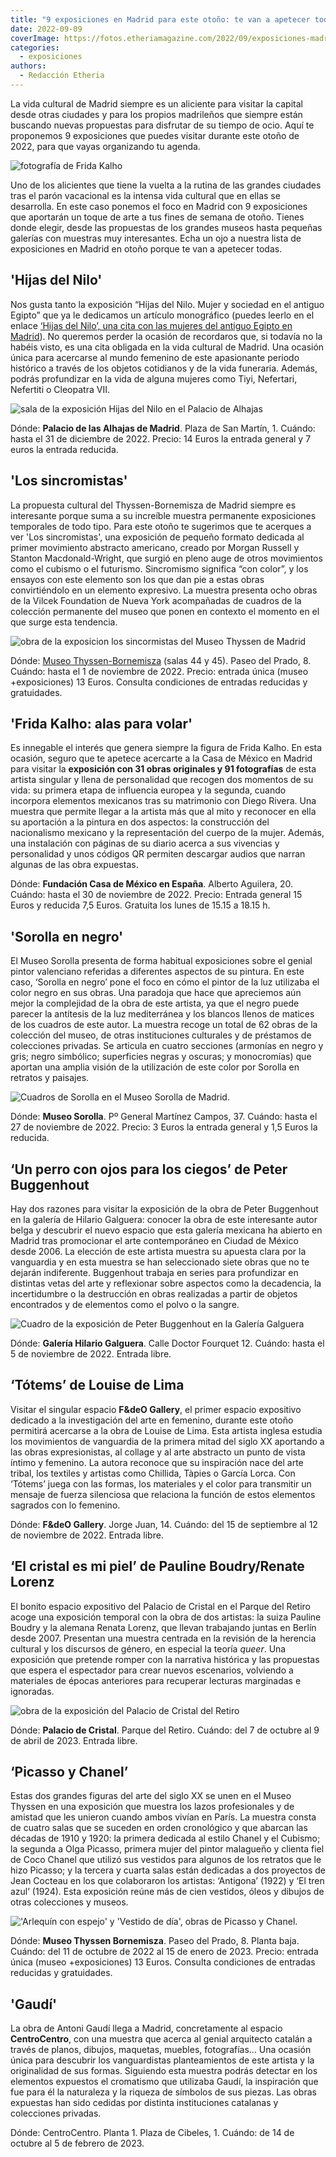 ```yaml
---
title: "9 exposiciones en Madrid para este otoño: te van a apetecer todas"
date: 2022-09-09
coverImage: https://fotos.etheriamagazine.com/2022/09/exposiciones-madrid-frida-kalho-entrada.jpg
categories: 
  - exposiciones
authors: 
  - Redacción Etheria
---
```


La vida cultural de Madrid siempre es un aliciente para visitar la capital desde otras 
ciudades y para los propios madrileños que siempre están buscando nuevas propuestas para 
disfrutar de su tiempo de ocio. Aquí te proponemos 9 exposiciones que puedes visitar 
durante este otoño de 2022, para que vayas organizando tu agenda. 

![fotografía de Frida Kalho](https://fotos.etheriamagazine.com/2022/09/exposiciones-madrid-frida-kalho-entrada.jpg "Entrada a la exposición sobre Frida Kalho en © Casa de México.")

Uno de los alicientes que tiene la vuelta a la rutina de las grandes ciudades tras el 
parón vacacional es la intensa vida cultural que en ellas se desarrolla. En este caso 
ponemos el foco en Madrid con 9 exposiciones que aportarán un toque de arte a tus fines 
de semana de otoño. Tienes donde elegir, desde las propuestas de los grandes museos 
hasta pequeñas galerías con muestras muy interesantes. Echa un ojo a nuestra lista de 
exposiciones en Madrid en otoño porque te van a apetecer todas. 

## 'Hijas del Nilo'

Nos gusta tanto la exposición “Hijas del Nilo. Mujer y sociedad en el antiguo Egipto” 
que ya le dedicamos un artículo monográfico (puedes leerlo en el enlace [‘Hijas del 
Nilo’, una cita con las mujeres del antiguo Egipto en 
Madrid](https://etheriamagazine.com/2022/07/04/exposicion-hijas-del-nilo-madrid/)). No 
queremos perder la ocasión de recordaros que, si todavía no la habéis visto, es una cita 
obligada en la vida cultural de Madrid. Una ocasión única para acercarse al mundo 
femenino de este apasionante periodo histórico a través de los objetos cotidianos y de 
la vida funeraria. Además, podrás profundizar en la vida de alguna mujeres como Tiyi, 
Nefertari, Nefertiti o Cleopatra VII. 

![sala de la exposición Hijas del Nilo en el Palacio de Alhajas](https://fotos.etheriamagazine.com/2022/09/Hijas_del_Nilo-sarcofago.jpg "Sarcófago en la exposición 'Hijas del Nilo'.")

Dónde: **Palacio de las Alhajas de Madrid**. Plaza de San Martín, 1. Cuándo: hasta el 31 
de diciembre de 2022. Precio: 14 Euros la entrada general y 7 euros la entrada reducida. 

## 'Los sincromistas'

La propuesta cultural del Thyssen-Bornemisza de Madrid siempre es interesante porque 
suma a su increíble muestra permanente exposiciones temporales de todo tipo. Para este 
otoño te sugerimos que te acerques a ver 'Los sincromistas', una exposición de pequeño 
formato dedicada al primer movimiento abstracto americano, creado por Morgan Russell y 
Stanton Macdonald-Wright, que surgió en pleno auge de otros movimientos como el cubismo 
o el futurismo. Sincromismo significa “con color”, y los ensayos con este elemento son 
los que dan pie a estas obras convirtiéndolo en un elemento expresivo. La muestra 
presenta ocho obras de la Vilcek Foundation de Nueva York acompañadas de cuadros de la 
colección permanente del museo que ponen en contexto el momento en el que surge esta 
tendencia. 

![obra de la exposicion los sincormistas del Museo Thyssen de Madrid](https://fotos.etheriamagazine.com/2022/09/exposiciones-madrid-sincromistas.jpg "'Contrastes simultáneos' de Sonia Delaunay, 1913. Museo Nacional Thyssen- Bornemisza, Madrid © Pracusa S.A.")

Dónde: [Museo Thyssen-Bornemisza](https://www.museothyssen.org/) (salas 44 y 45). Paseo 
del Prado, 8. Cuándo: hasta el 1 de noviembre de 2022. Precio: entrada única (museo 
+exposiciones) 13 Euros. Consulta condiciones de entradas reducidas y gratuidades. 

## 'Frida Kalho: alas para volar'

Es innegable el interés que genera siempre la figura de Frida Kalho. En esta ocasión, 
seguro que te apetece acercarte a la Casa de México en Madrid para visitar la 
**exposición con 31 obras originales y 91 fotografías** de esta artista singular y llena 
de personalidad que recogen dos momentos de su vida: su primera etapa de influencia 
europea y la segunda, cuando incorpora elementos mexicanos tras su matrimonio con Diego 
Rivera. Una muestra que permite llegar a la artista más que al mito y reconocer en ella 
su aportación a la pintura en dos aspectos: la construcción del nacionalismo mexicano y 
la representación del cuerpo de la mujer. Además, una instalación con páginas de su 
diario acerca a sus vivencias y personalidad y unos códigos QR permiten descargar audios 
que narran algunas de las obra expuestas. 

Dónde: **Fundación Casa de México en España**. Alberto Aguilera, 20. Cuándo: hasta el 30 
de noviembre de 2022. Precio: Entrada general 15 Euros y reducida 7,5 Euros. Gratuita 
los lunes de 15.15 a 18.15 h. 

## 'Sorolla en negro'

El Museo Sorolla presenta de forma habitual exposiciones sobre el genial pintor 
valenciano referidas a diferentes aspectos de su pintura. En este caso, ‘Sorolla en 
negro’ pone el foco en cómo el pintor de la luz utilizaba el color negro en sus obras. 
Una paradoja que hace que apreciemos aún mejor la complejidad de la obra de este 
artista, ya que el negro puede parecer la antítesis de la luz mediterránea y los blancos 
llenos de matices de los cuadros de este autor. La muestra recoge un total de 62 obras 
de la colección del museo, de otras instituciones culturales y de préstamos de 
colecciones privadas. Se articula en cuatro secciones (armonías en negro y gris; negro 
simbólico; superficies negras y oscuras; y monocromías) que aportan una amplia visión de 
la utilización de este color por Sorolla en retratos y paisajes. 

![Cuadros de Sorolla en el Museo Sorolla de Madrid.](https://fotos.etheriamagazine.com/2022/09/exposiciones-madrid-sorolla-negro.jpg "Sala de la exposición 'Sorolla en negro' del © Museo Sorolla.")

Dónde: **Museo Sorolla**. Pº General Martínez Campos, 37. Cuándo: hasta el 27 de 
noviembre de 2022. Precio: 3 Euros la entrada general y 1,5 Euros la reducida. 

## ‘Un perro con ojos para los ciegos’ de Peter Buggenhout

Hay dos razones para visitar la exposición de la obra de Peter Buggenhout en la galería 
de Hilario Galguera: conocer la obra de este interesante autor belga y descubrir el 
nuevo espacio que esta galería mexicana ha abierto en Madrid tras promocionar el arte 
contemporáneo en Ciudad de México desde 2006. La elección de este artista muestra su 
apuesta clara por la vanguardia y en esta muestra se han seleccionado siete obras que no 
te dejarán indiferente. Buggenhout trabaja en series para profundizar en distintas vetas 
del arte y reflexionar sobre aspectos como la decadencia, la incertidumbre o la 
destrucción en obras realizadas a partir de objetos encontrados y de elementos como el 
polvo o la sangre. 

![Cuadro de la exposición de Peter Buggenhout en la Galería Galguera](https://fotos.etheriamagazine.com/2022/09/exposiciones-madrid-Buggenhout.jpg "I am the Tablet # 6 © Peter Buggenhout. Fotógrafo: Dirk Pauwels Cortesía: Galería Hilario Galguera.")

Dónde: **Galería Hilario Galguera**. Calle Doctor Fourquet 12. Cuándo: hasta el 5 de 
noviembre de 2022. Entrada libre. 

## ‘Tótems’ de Louise de Lima

Visitar el singular espacio **F&deO Gallery**, el primer espacio expositivo dedicado a 
la investigación del arte en femenino, durante este otoño permitirá acercarse a la obra 
de Louise de Lima. Esta artista inglesa estudia los movimientos de vanguardia de la 
primera mitad del siglo XX aportando a las obras expresionistas, al collage y al arte 
abstracto un punto de vista íntimo y femenino. La autora reconoce que su inspiración 
nace del arte tribal, los textiles y artistas como Chillida, Tàpies o García Lorca. Con 
‘Tótems’ juega con las formas, los materiales y el color para transmitir un mensaje de 
fuerza silenciosa que relaciona la función de estos elementos sagrados con lo femenino. 

Dónde: **F&deO Gallery**. Jorge Juan, 14. Cuándo: del 15 de septiembre al 12 de 
noviembre de 2022. Entrada libre. 

## ‘El cristal es mi piel’ de Pauline Boudry/Renate Lorenz

El bonito espacio expositivo del Palacio de Cristal en el Parque del Retiro acoge una 
exposición temporal con la obra de dos artistas: la suiza Pauline Boudry y la alemana 
Renata Lorenz, que llevan trabajando juntas en Berlín desde 2007. Presentan una muestra 
centrada en la revisión de la herencia cultural y los discursos de género, en especial 
la teoría _queer_. Una exposición que pretende romper con la narrativa histórica y las 
propuestas que espera el espectador para crear nuevos escenarios, volviendo a materiales 
de épocas anteriores para recuperar lecturas marginadas e ignoradas. 

![obra de la exposición del Palacio de Cristal del Retiro](https://fotos.etheriamagazine.com/2022/09/exposiciones-madrid-palacio-cristal.jpg "'No time' de Pauline Boudry y Renate Lorenz. © Museo Reina Sofía.")

Dónde: **Palacio de Cristal**. Parque del Retiro. Cuándo: del 7 de octubre al 9 de abril 
de 2023. Entrada libre. 

## ‘Picasso y Chanel’

Estas dos grandes figuras del arte del siglo XX se unen en el Museo Thyssen en una 
exposición que muestra los lazos profesionales y de amistad que les unieron cuando ambos 
vivían en París. La muestra consta de cuatro salas que se suceden en orden cronológico y 
que abarcan las décadas de 1910 y 1920: la primera dedicada al estilo Chanel y el 
Cubismo; la segunda a Olga Picasso, primera mujer del pintor malagueño y clienta fiel de 
Coco Chanel que utilizó sus vestidos para algunos de los retratos que le hizo Picasso; y 
la tercera y cuarta salas están dedicadas a dos proyectos de Jean Cocteau en los que 
colaboraron los artistas: ‘Antigona’ (1922) y ‘El tren azul’ (1924). Esta exposición 
reúne más de cien vestidos, óleos y dibujos de otras colecciones y museos. 

!['Arlequín con espejo' y 'Vestido de día', obras de Picasso y Chanel.](https://fotos.etheriamagazine.com/2022/09/exposiciones-madrid-picasso-chanel.jpg "'Arlequín con espejo' de Pablo Picasso © Sucesión Pablo Picasso, VEGAP, Madrid, 2022, y 'Vestido de día' de Chanel © Kunstgewerbemuseum, Staaliche Museen zu Berlin.")

Dónde: **Museo Thyssen Bornemisza**. Paseo del Prado, 8. Planta baja. Cuándo: del 11 de 
octubre de 2022 al 15 de enero de 2023. Precio: entrada única (museo +exposiciones) 13 
Euros. Consulta condiciones de entradas reducidas y gratuidades. 

## 'Gaudí'

La obra de Antoni Gaudí llega a Madrid, concretamente al espacio **CentroCentro**, con 
una muestra que acerca al genial arquitecto catalán a través de planos, dibujos, 
maquetas, muebles, fotografías… Una ocasión única para descubrir los vanguardistas 
planteamientos de este artista y la originalidad de sus formas. Siguiendo esta muestra 
podrás detectar en los elementos expuestos el cromatismo que utilizaba Gaudí, la 
inspiración que fue para él la naturaleza y la riqueza de símbolos de sus piezas. Las 
obras expuestas han sido cedidas por distinta instituciones catalanas y colecciones 
privadas. 

Dónde: CentroCentro. Planta 1. Plaza de Cibeles, 1. Cuándo: de 14 de octubre al 5 de 
febrero de 2023.
